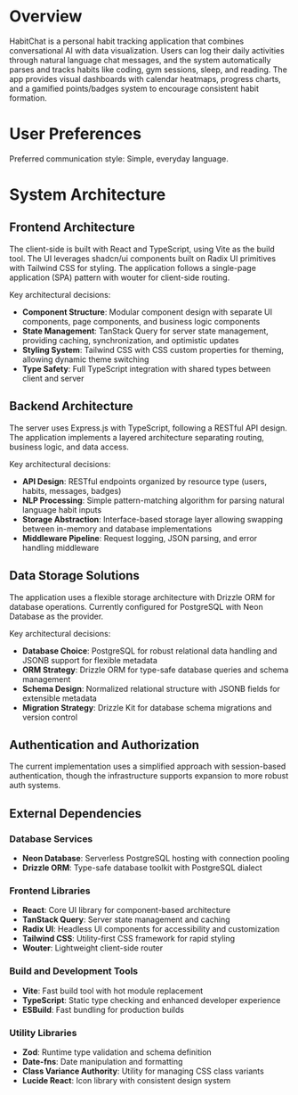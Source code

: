 # Overview

HabitChat is a personal habit tracking application that combines conversational AI with data visualization. Users can log their daily activities through natural language chat messages, and the system automatically parses and tracks habits like coding, gym sessions, sleep, and reading. The app provides visual dashboards with calendar heatmaps, progress charts, and a gamified points/badges system to encourage consistent habit formation.

# User Preferences

Preferred communication style: Simple, everyday language.

# System Architecture

## Frontend Architecture
The client-side is built with React and TypeScript, using Vite as the build tool. The UI leverages shadcn/ui components built on Radix UI primitives with Tailwind CSS for styling. The application follows a single-page application (SPA) pattern with wouter for client-side routing.

Key architectural decisions:
- **Component Structure**: Modular component design with separate UI components, page components, and business logic components
- **State Management**: TanStack Query for server state management, providing caching, synchronization, and optimistic updates
- **Styling System**: Tailwind CSS with CSS custom properties for theming, allowing dynamic theme switching
- **Type Safety**: Full TypeScript integration with shared types between client and server

## Backend Architecture
The server uses Express.js with TypeScript, following a RESTful API design. The application implements a layered architecture separating routing, business logic, and data access.

Key architectural decisions:
- **API Design**: RESTful endpoints organized by resource type (users, habits, messages, badges)
- **NLP Processing**: Simple pattern-matching algorithm for parsing natural language habit inputs
- **Storage Abstraction**: Interface-based storage layer allowing swapping between in-memory and database implementations
- **Middleware Pipeline**: Request logging, JSON parsing, and error handling middleware

## Data Storage Solutions
The application uses a flexible storage architecture with Drizzle ORM for database operations. Currently configured for PostgreSQL with Neon Database as the provider.

Key architectural decisions:
- **Database Choice**: PostgreSQL for robust relational data handling and JSONB support for flexible metadata
- **ORM Strategy**: Drizzle ORM for type-safe database queries and schema management
- **Schema Design**: Normalized relational structure with JSONB fields for extensible metadata
- **Migration Strategy**: Drizzle Kit for database schema migrations and version control

## Authentication and Authorization
The current implementation uses a simplified approach with session-based authentication, though the infrastructure supports expansion to more robust auth systems.

## External Dependencies

### Database Services
- **Neon Database**: Serverless PostgreSQL hosting with connection pooling
- **Drizzle ORM**: Type-safe database toolkit with PostgreSQL dialect

### Frontend Libraries
- **React**: Core UI library for component-based architecture
- **TanStack Query**: Server state management and caching
- **Radix UI**: Headless UI components for accessibility and customization
- **Tailwind CSS**: Utility-first CSS framework for rapid styling
- **Wouter**: Lightweight client-side router

### Build and Development Tools
- **Vite**: Fast build tool with hot module replacement
- **TypeScript**: Static type checking and enhanced developer experience
- **ESBuild**: Fast bundling for production builds

### Utility Libraries
- **Zod**: Runtime type validation and schema definition
- **Date-fns**: Date manipulation and formatting
- **Class Variance Authority**: Utility for managing CSS class variants
- **Lucide React**: Icon library with consistent design system